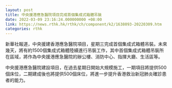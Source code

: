 ```yaml
---
layout: post
title: 中央援港應急醫院項目完成首個集成式箱體吊裝
date: 2022-03-09 23:16:24.000000000 +08:00
link: https://news.rthk.hk/rthk/ch/component/k2/1638093-20220309.htm
categories: rthk
---
```


新華社報道，中央援建香港應急醫院項目，星期三完成首個集成式箱體吊裝。未來幾天，將有約1500個集成式箱體陸續進行吊裝工作，其中首個集成式箱體吊裝所在區域，將作為中央援港應急醫院的辦公樓、消防中心、指揮大廳、生活區等。

中央援港應急醫院建設項目，在過去星期日開始大規模施工，一期項目將提供500個床位，二期建成後也將提供500個床位，將進一步提升香港救治新冠肺炎確診患者的能力。
